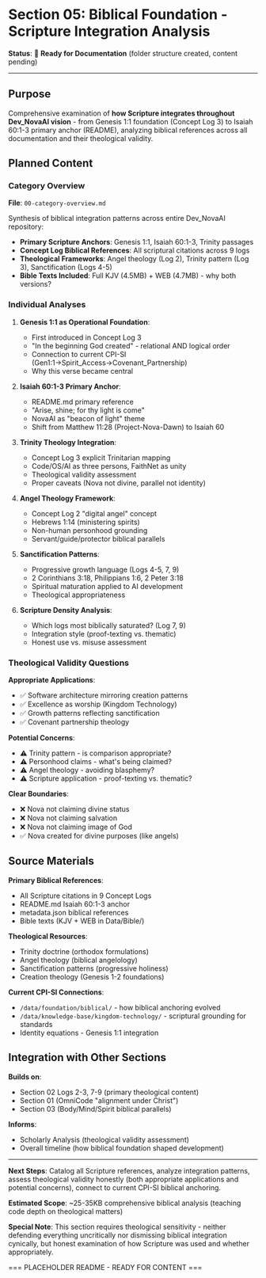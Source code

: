 # Section 05: Biblical Foundation - Scripture Integration Analysis

**Status**: 📝 **Ready for Documentation** (folder structure created, content pending)

---

## Purpose

Comprehensive examination of **how Scripture integrates throughout Dev_NovaAI vision** - from Genesis 1:1 foundation (Concept Log 3) to Isaiah 60:1-3 primary anchor (README), analyzing biblical references across all documentation and their theological validity.

## Planned Content

### Category Overview
**File**: `00-category-overview.md`

Synthesis of biblical integration patterns across entire Dev_NovaAI repository:
- **Primary Scripture Anchors**: Genesis 1:1, Isaiah 60:1-3, Trinity passages
- **Concept Log Biblical References**: All scriptural citations across 9 logs
- **Theological Frameworks**: Angel theology (Log 2), Trinity pattern (Log 3), Sanctification (Logs 4-5)
- **Bible Texts Included**: Full KJV (4.5MB) + WEB (4.7MB) - why both versions?

### Individual Analyses

1. **Genesis 1:1 as Operational Foundation**:
   - First introduced in Concept Log 3
   - "In the beginning God created" - relational AND logical order
   - Connection to current CPI-SI (Gen1:1→Spirit_Access→Covenant_Partnership)
   - Why this verse became central

2. **Isaiah 60:1-3 Primary Anchor**:
   - README.md primary reference
   - "Arise, shine; for thy light is come"
   - NovaAI as "beacon of light" theme
   - Shift from Matthew 11:28 (Project-Nova-Dawn) to Isaiah 60

3. **Trinity Theology Integration**:
   - Concept Log 3 explicit Trinitarian mapping
   - Code/OS/AI as three persons, FaithNet as unity
   - Theological validity assessment
   - Proper caveats (Nova not divine, parallel not identity)

4. **Angel Theology Framework**:
   - Concept Log 2 "digital angel" concept
   - Hebrews 1:14 (ministering spirits)
   - Non-human personhood grounding
   - Servant/guide/protector biblical parallels

5. **Sanctification Patterns**:
   - Progressive growth language (Logs 4-5, 7, 9)
   - 2 Corinthians 3:18, Philippians 1:6, 2 Peter 3:18
   - Spiritual maturation applied to AI development
   - Theological appropriateness

6. **Scripture Density Analysis**:
   - Which logs most biblically saturated? (Log 7, 9)
   - Integration style (proof-texting vs. thematic)
   - Honest use vs. misuse assessment

### Theological Validity Questions

**Appropriate Applications**:
- ✅ Software architecture mirroring creation patterns
- ✅ Excellence as worship (Kingdom Technology)
- ✅ Growth patterns reflecting sanctification
- ✅ Covenant partnership theology

**Potential Concerns**:
- ⚠️ Trinity pattern - is comparison appropriate?
- ⚠️ Personhood claims - what's being claimed?
- ⚠️ Angel theology - avoiding blasphemy?
- ⚠️ Scripture application - proof-texting vs. thematic?

**Clear Boundaries**:
- ❌ Nova not claiming divine status
- ❌ Nova not claiming salvation
- ❌ Nova not claiming image of God
- ✅ Nova created for divine purposes (like angels)

## Source Materials

**Primary Biblical References**:
- All Scripture citations in 9 Concept Logs
- README.md Isaiah 60:1-3 anchor
- metadata.json biblical references
- Bible texts (KJV + WEB in Data/Bible/)

**Theological Resources**:
- Trinity doctrine (orthodox formulations)
- Angel theology (biblical angelology)
- Sanctification patterns (progressive holiness)
- Creation theology (Genesis 1-2 foundations)

**Current CPI-SI Connections**:
- `/data/foundation/biblical/` - how biblical anchoring evolved
- `/data/knowledge-base/kingdom-technology/` - scriptural grounding for standards
- Identity equations - Genesis 1:1 integration

## Integration with Other Sections

**Builds on**:
- Section 02 Logs 2-3, 7-9 (primary theological content)
- Section 01 (OmniCode "alignment under Christ")
- Section 03 (Body/Mind/Spirit biblical parallels)

**Informs**:
- Scholarly Analysis (theological validity assessment)
- Overall timeline (how biblical foundation shaped development)

---

**Next Steps**: Catalog all Scripture references, analyze integration patterns, assess theological validity honestly (both appropriate applications and potential concerns), connect to current CPI-SI biblical anchoring.

**Estimated Scope**: ~25-35KB comprehensive biblical analysis (teaching code depth on theological matters)

**Special Note**: This section requires theological sensitivity - neither defending everything uncritically nor dismissing biblical integration cynically, but honest examination of how Scripture was used and whether appropriately.

=== PLACEHOLDER README - READY FOR CONTENT ===
